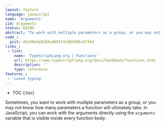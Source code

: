 ```yaml
---
layout: feature
language: javascript
name: 'Arguments'
iid: Arguments
status: DOING
abstract: "To work with multiple parameters as a group, or you may not know how many parameters a function will ultimately take"
code_:
  gist: ddc99e4e8104ad655fdc083d0bc6734d
links_:
 - link:
    name: 'TypeScriptLang.org | Functions'
    url: https://www.typescriptlang.org/docs/handbook/functions.html
    description: ''
    type: reference
features_:
 - 'Loose typing' 
---
```


* TOC
{:toc}


Sometimes, you want to work with multiple parameters as a group, or you may not know how many parameters a function will 
ultimately take. In JavaScript, you can work with the arguments directly using the `arguments` variable that is visible 
inside every function body.

